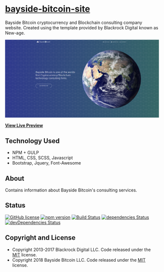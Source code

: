 # [bayside-bitcoin-site](https://www.baysidebitcoin.com)
Bayside Bitcoin cryptocurrency and Blockchain consulting company website. Created using the template provided by Blackrock Digital known as New-age.

[![New Age Preview](./img/site.png)](https://blackrockdigital.github.io/startbootstrap-new-age/)

**[View Live Preview](https://baysidebitcoin.github.io/baysidebitcoin-site/)**

## Technology Used
 - NPM + GULP
 - HTML, CSS, SCSS, Javascript
 - Bootstrap, Jquery, Font-Awesome

## About

Contains information about Bayside Bitcoin's consulting services.

## Status

[![GitHub license](https://img.shields.io/badge/license-MIT-blue.svg)](https://raw.githubusercontent.com/BlackrockDigital/startbootstrap-new-age/master/LICENSE)
[![npm version](https://img.shields.io/npm/v/startbootstrap-new-age.svg)](https://www.npmjs.com/package/startbootstrap-new-age)
[![Build Status](https://travis-ci.org/BlackrockDigital/startbootstrap-new-age.svg?branch=master)](https://travis-ci.org/BlackrockDigital/startbootstrap-new-age)
[![dependencies Status](https://david-dm.org/BlackrockDigital/startbootstrap-new-age/status.svg)](https://david-dm.org/BlackrockDigital/startbootstrap-new-age)
[![devDependencies Status](https://david-dm.org/BlackrockDigital/startbootstrap-new-age/dev-status.svg)](https://david-dm.org/BlackrockDigital/startbootstrap-new-age?type=dev)


## Copyright and License
- Copyright 2013-2017 Blackrock Digital LLC. Code released under the [MIT](https://github.com/BlackrockDigital/startbootstrap-new-age/blob/gh-pages/LICENSE) license.
- Copyright 2018 Bayside Bitcoin LLC. Code released under the [MIT](https://github.com/BlackrockDigital/startbootstrap-new-age/blob/gh-pages/LICENSE) license.